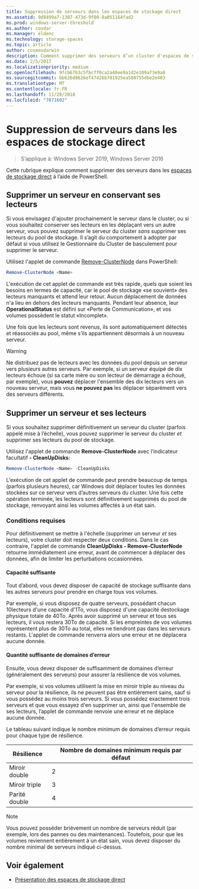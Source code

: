 ```yaml
---
title: Suppression de serveurs dans les espaces de stockage direct
ms.assetid: 9d8499a7-1307-473d-9f00-8a051164fad2
ms.prod: windows-server-threshold
ms.author: cosdar
ms.manager: eldenc
ms.technology: storage-spaces
ms.topic: article
author: cosmosdarwin
description: Comment supprimer des serveurs d’un cluster d'espaces de stockage direct dans Windows Server.
ms.date: 2/5/2017
ms.localizationpriority: medium
ms.openlocfilehash: 9fcb67b3c5fbcff0ca2a48ee9a1d2e109af3e9a8
ms.sourcegitcommit: bb626d8626ef47426b781925ea588755dbe2e403
ms.translationtype: MT
ms.contentlocale: fr-FR
ms.lasthandoff: 11/28/2018
ms.locfileid: "7871602"
---
```

# Suppression de serveurs dans les espaces de stockage direct

>S’applique à: Windows Server 2019, Windows Server 2016

Cette rubrique explique comment supprimer des serveurs dans les [espaces de stockage direct](storage-spaces-direct-overview.md) à l’aide de PowerShell.

## Supprimer un serveur en conservant ses lecteurs

Si vous envisagez d'ajouter prochainement le serveur dans le cluster, ou si vous souhaitez conserver ses lecteurs en les déplaçant vers un autre serveur, vous pouvez supprimer le serveur du cluster *sans* supprimer ses lecteurs du pool de stockage. Il s’agit du comportement à adopter par défaut si vous utilisez le Gestionnaire du Cluster de basculement pour supprimer le serveur.

Utilisez l'applet de commande [Remove-ClusterNode](https://technet.microsoft.com/library/hh847251.aspx) dans PowerShell:

```PowerShell
Remove-ClusterNode <Name>
```

L'exécution de cet applet de commande est très rapide, quels que soient les besoins en termes de capacité, car le pool de stockage «se souvient» des lecteurs manquants et attend leur retour. Aucun déplacement de données n'a lieu en dehors des lecteurs manquants. Pendant leur absence, leur **OperationalStatus** est défini sur «Perte de Communication», et vos volumes possèdent le statut «Incomplet».

Une fois que les lecteurs sont revenus, ils sont automatiquement détectés et réassociés au pool, même s’ils appartiennent désormais à un nouveau serveur.

   >[!WARNING]
   > Ne distribuez pas de lecteurs avec les données du pool depuis un serveur vers plusieurs autres serveurs. Par exemple, si un serveur équipé de dix lecteurs échoue (si sa carte mère ou son lecteur de démarrage a échoué, par exemple), vous **pouvez** déplacer l'ensemble des dix lecteurs vers un nouveau serveur, mais vous **ne pouvez pas** les déplacer séparément vers des serveurs différents.

## Supprimer un serveur et ses lecteurs

Si vous souhaitez supprimer définitivement un serveur du cluster (parfois appelé mise à l’échelle), vous pouvez supprimer le serveur du cluster *et* supprimer ses lecteurs du pool de stockage.

Utilisez l'applet de commande **Remove-ClusterNode** avec l’indicateur facultatif **- CleanUpDisks**:

```PowerShell
Remove-ClusterNode <Name> -CleanUpDisks
```

L'exécution de cet applet de commande peut prendre beaucoup de temps (parfois plusieurs heures), car Windows doit déplacer toutes les données stockées sur ce serveur vers d’autres serveurs du cluster. Une fois cette opération terminée, les lecteurs sont définitivement supprimés du pool de stockage, renvoyant ainsi les volumes affectés à un état sain.

### Conditions requises

Pour définitivement se mettre à l'échelle (supprimer un serveur *et* ses lecteurs), votre cluster doit respecter deux conditions. Dans le cas contraire, l'applet de commande **CleanUpDisks - Remove-ClusterNode** retourne immédiatement une erreur, avant de commencer à déplacer des données, afin de limiter les perturbations occasionnées.

#### Capacité suffisante

Tout d’abord, vous devez disposer de capacité de stockage suffisante dans les autres serveurs pour prendre en charge tous vos volumes.

Par exemple, si vous disposez de quatre serveurs, possédant chacun 10lecteurs d'une capacité d'1To, vous disposez d'une capacité destockage physique totale de 40To. Après avoir supprimé un serveur et tous ses lecteurs, il vous restera 30To de capacité. Si les empreintes de vos volumes représentent plus de 30To au total, elles ne tiendront pas dans les serveurs restants. L'applet de commande renverra alors une erreur et ne déplacera aucune donnée.

#### Quantité suffisante de domaines d’erreur

Ensuite, vous devez disposer de suffisamment de domaines d’erreur (généralement des serveurs) pour assurer la résilience de vos volumes.

Par exemple, si vos volumes utilisent la mise en miroir triple au niveau du serveur pour la résilience, ils ne peuvent pas être entièrement sains, sauf si vous possédez au moins trois serveurs. Si vous possédez exactement trois serveurs et que vous essayez d'en supprimer un, ainsi que l'ensemble de ses lecteurs, l’applet de commande renvoie une erreur et ne déplace aucune donnée.

Le tableau suivant indique le nombre minimum de domaines d’erreur requis pour chaque type de résilience.

|    Résilience          |    Nombre de domaines minimum requis par défaut   |
|------------------------|-------------------------------------|
|    Miroir double      |    2                                |
|    Miroir triple    |    3                                |
|    Parité double         |    4                                |

   >[!NOTE]
   > Vous pouvez posséder brièvement un nombre de serveurs réduit (par exemple, lors des pannes ou des maintenances). Toutefois, pour que les volumes reviennent entièrement à un état sain, vous devez disposer du nombre minimal de serveurs indiqué ci-dessus.

## Voir également

- [Présentation des espaces de stockage direct](storage-spaces-direct-overview.md)
